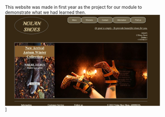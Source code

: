 This website was made in first year as the project for our module to demonstrate what we had learned then.
![NolanShop profile](https://raw.githubusercontent.com/Dan-Ben/NolanShopSite/master/Screenshots/NolanShoes.JPG)]

